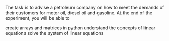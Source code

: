 The task is to advise a petroleum company on how to meet the demands of their customers for motor oil, diesel oil and gasoline.
At the end of the experiment, you will be able to

create arrays and matrices in python
understand the concepts of linear equations
solve the system of linear equations
